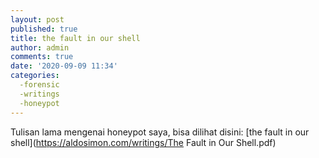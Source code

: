 ```yaml
---
layout: post
published: true
title: the fault in our shell
author: admin
comments: true
date: '2020-09-09 11:34'
categories:
  -forensic
  -writings
  -honeypot
---
```

Tulisan lama mengenai honeypot saya, bisa dilihat disini:
[the fault in our shell](https://aldosimon.com/writings/The Fault in Our Shell.pdf)

